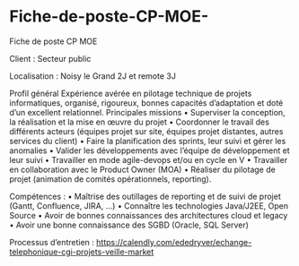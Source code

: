# Fiche-de-poste-CP-MOE-

Fiche de poste CP MOE 

Client : Secteur public

Localisation : Noisy le Grand 2J et remote 3J

Profil général 
Expérience avérée en pilotage technique de projets informatiques, organisé, rigoureux, bonnes capacités d’adaptation et doté d’un excellent relationnel.
Principales missions
•	Superviser la conception, la réalisation et la mise en œuvre du projet
•	Coordonner le travail des différents acteurs (équipes projet sur site, équipes projet distantes, autres services du client)
•	Faire la planification des sprints, leur suivi et gérer les anomalies
•	Valider les développements avec l’équipe de développement et leur suivi
•	Travailler en mode agile-devops et/ou en cycle en V
•	Travailler en collaboration avec le Product Owner (MOA)
•	Réaliser du pilotage de projet (animation de comités opérationnels, reporting).

Compétences :
•	Maîtrise des outillages de reporting et de suivi de projet (Gantt, Confluence,
JIRA, …)
•	Connaître les technologies Java/J2EE, Open Source
•	Avoir de bonnes connaissances des architectures cloud et legacy
•	Avoir une bonne connaissance des SGBD (Oracle, SQL Server)

Processus d’entretien : https://calendly.com/ededryver/echange-telephonique-cgi-projets-veille-market

